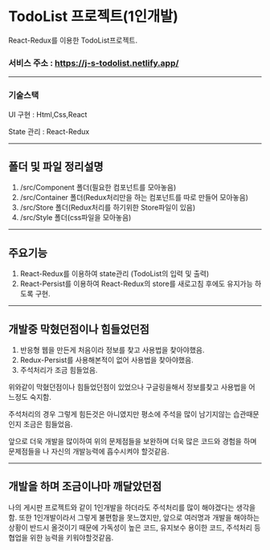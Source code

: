 # TodoList 프로젝트(1인개발)
React-Redux를 이용한 TodoList프로젝트.

### 서비스 주소 : https://j-s-todolist.netlify.app/

---------------------------------------

### 기술스택

UI 구현 : Html,Css,React

State 관리 : React-Redux

---------------------------------------
## 폴더 및 파일 정리설명
1. /src/Component 폴더(필요한 컴포넌트를 모아놓음)
2. /src/Container 폴더(Redux처리만을 하는 컴포넌트를 따로 만들어 모아놓음)
3. /src/Store 폴더(Redux처리를 하기위한 Store파일이 있음)
4. /src/Style 폴더(css파일을 모아놓음)

---------------------------------------
## 주요기능
1. React-Redux를 이용하여 state관리 (TodoList의 입력 및 출력)
2. React-Persist를 이용하여 React-Redux의 store를 새로고침 후에도 유지가능 하도록 구현.

---------------------------------------
## 개발중 막혔던점이나 힘들었던점
1. 반응형 웹을 만든게 처음이라 정보를 찾고 사용법을 찾아야했음.
2. Redux-Persist를 사용해본적이 없어 사용법을 찾아야했음.
3. 주석처리가 조금 힘들었음.

위와같이 막혔던점이나 힘들었던점이 있었으나
구글링을해서 정보를찾고 사용법을 어느정도 숙지함.

주석처리의 경우 그렇게 힘든것은 아니였지만
평소에 주석을 많이 남기지않는 습관때문인지 조금은 힘들었음.

앞으로 더욱 개발을 많이하여 위의 문제점들을 보완하며
더욱 많은 코드와 경험을 하며 문제점들을 나 자신의 개발능력에 흡수시켜야 할것같음.

---------------------------------------
## 개발을 하며 조금이나마 깨달았던점

나의 게시판 프로젝트와 같이 1인개발을 하더라도 주석처리를 많이 해야겠다는 생각을 함.
또한 1인개발이라서 그렇게 불편함을 못느꼈지만, 앞으로 여러명과 개발을 해야하는상황이
반드시 올것이기 때문에 가독성이 높은 코드, 유지보수 용이한 코드, 주석처리 등
협업을 위한 능력을 키워야할것같음.
